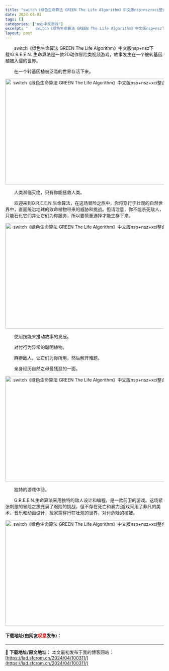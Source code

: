 ```yaml
---
title: "switch《绿色生命算法 GREEN The Life Algorithm》中文版nsp+nsz+xci整合版下载+补丁"
date: 2024-04-01
tags: []
categories: ["nsp中文游戏"]
excerpt: "　　switch《绿色生命算法 GREEN The Life Algorithm》中文版nsp+nsz下载!G.R.E.E.N. 生命算法是一款2D动作冒险类视频游戏，故事发生在一个被转基因植被入侵的世界。 　　在一个转基因植被泛滥的世界存活下来。 　　人类濒临灭绝，只有你能拯救人类。 　　欢迎来到&hellip;"
layout: post
---
```


 <p>　　switch《绿色生命算法 GREEN The Life Algorithm》中文版nsp+nsz下载!G.R.E.E.N. 生命算法是一款2D动作冒险类视频游戏，故事发生在一个被转基因植被入侵的世界。</p> <p>　　在一个转基因植被泛滥的世界存活下来。</p> <p align="center"><img align="" src="https://lad.sfcrom.cn/wp-content/uploads/2024/04/20240401_660a0898d3f48.webp" style="border-width: 0px; border-style: solid; width: 600px; height: 337px;" alt="switch《绿色生命算法 GREEN The Life Algorithm》中文版nsp+nsz+xci整合版下载+补丁" /></p> <p>　　人类濒临灭绝，只有你能拯救人类。</p> <p>　　欢迎来到G.R.E.E.N.生命算法，在这场冒险之旅中，你将穿行于壮观的自然世界中，直面统治地球的致命植物带来的威胁和挑战。但请注意，你不能杀死敌人，只能石化它们并让它们为你服务，所以要慎重选择才能生存下来。</p> <p align="center"><img align="" src="https://lad.sfcrom.cn/wp-content/uploads/2024/04/20240401_660a089923b1b.webp" style="border-width: 0px; border-style: solid; width: 600px; height: 337px;" alt="switch《绿色生命算法 GREEN The Life Algorithm》中文版nsp+nsz+xci整合版下载+补丁" /></p> <p>　　使用技能来推动故事的发展。</p> <p>　　对付行为异常的聪明植物。</p> <p>　　麻痹敌人，让它们为你所用，然后解开难题。</p> <p>　　亲身经历自然之母最残忍的一面。</p> <p align="center"><img align="" src="https://lad.sfcrom.cn/wp-content/uploads/2024/04/20240401_660a089970228.webp" style="border-width: 0px; border-style: solid; width: 600px; height: 337px;" alt="switch《绿色生命算法 GREEN The Life Algorithm》中文版nsp+nsz+xci整合版下载+补丁" /></p> <p>　　独特的游戏体验。</p> <p>　　G.R.E.E.N.生命算法采用独特的敌人设计和编程，是一款前卫的游戏。这场紧张刺激的冒险之旅充满了艰险的挑战，但不存在死亡和暴力;游戏采用了非凡的美术、音乐和动画设计，玩家需穿行在壮观的世界，对付危险的植被。</p> <p align="center"><img align="" src="https://lad.sfcrom.cn/wp-content/uploads/2024/04/20240401_660a0899b3f54.webp" style="border-width: 0px; border-style: solid; width: 600px; height: 337px;" alt="switch《绿色生命算法 GREEN The Life Algorithm》中文版nsp+nsz+xci整合版下载+补丁" /></p> <p><h4>下载地址(由网友<font color="red">叹息</font>发布)：</h4></p> 

---
📖 **下载地址/原文地址：** 本文最初发布于我的博客网站：[https://lad.sfcrom.cn/2024/04/100311/](https://lad.sfcrom.cn/2024/04/100311/)

